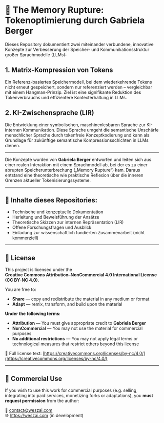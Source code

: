 # 🧠 The Memory Rupture: Tokenoptimierung durch Gabriela Berger

Dieses Repository dokumentiert zwei miteinander verbundene, innovative Konzepte zur Verbesserung der Speicher- und Kommunikationsstruktur großer Sprachmodelle (LLMs):

## 1. Matrix-Kompression von Tokens
Ein Referenz-basiertes Speichermodell, bei dem wiederkehrende Tokens nicht erneut gespeichert, sondern nur referenziert werden – vergleichbar mit einem Hangman-Prinzip. Ziel ist eine signifikante Reduktion des Tokenverbrauchs und effizientere Kontexterhaltung in LLMs.

## 2. KI-Zwischensprache (LIR)
Die Entwicklung einer symbolischen, maschinenlesbaren Sprache zur KI-internen Kommunikation. Diese Sprache umgeht die semantische Unschärfe menschlicher Sprache durch tokenfreie Konzeptkodierung und kann als Grundlage für zukünftige semantische Kompressionsschichten in LLMs dienen.

---

Die Konzepte wurden von **Gabriela Berger** entworfen und leiten sich aus einer realen Interaktion mit einem Sprachmodell ab, bei der es zu einer abrupten Speicherunterbrechung („Memory Rupture“) kam. Daraus entstand eine theoretische wie praktische Reflexion über die inneren Grenzen aktueller Tokenisierungssysteme.

---

## 📂 Inhalte dieses Repositories:
- Technische und konzeptuelle Dokumentation
- Herleitung und Beweisführung der Ansätze
- Theoretische Skizzen zur internen Repräsentation (LIR)
- Offene Forschungsfragen und Ausblick
- Einladung zur wissenschaftlich fundierten Zusammenarbeit (nicht kommerziell)

---

## 📜 License

This project is licensed under the  
**Creative Commons Attribution–NonCommercial 4.0 International License (CC BY-NC 4.0)**.

You are free to:
- **Share** — copy and redistribute the material in any medium or format  
- **Adapt** — remix, transform, and build upon the material  

**Under the following terms:**
- **Attribution** — You must give appropriate credit to **Gabriela Berger**  
- **NonCommercial** — You may not use the material for commercial purposes  
- **No additional restrictions** — You may not apply legal terms or technological measures that restrict others beyond this license

🔗 Full license text: [https://creativecommons.org/licenses/by-nc/4.0/](https://creativecommons.org/licenses/by-nc/4.0/)

---

## 💼 Commercial Use

If you wish to use this work for commercial purposes (e.g. selling, integrating into paid services, monetizing forks or adaptations), you **must request permission** from the author:

📧 contact@weszai.com  
🌐 https://weszai.com (in development)

